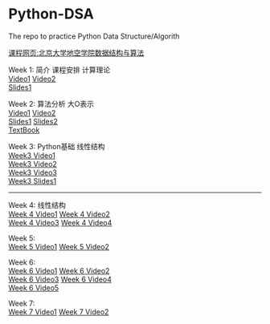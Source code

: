 # Python-DSA
The repo to practice Python Data Structure/Algorith  

[课程网页:北京大学地空学院数据结构与算法](http://gis4g.pku.edu.cn/course/pythonds/)  

Week 1: 简介 课程安排  计算理论  
[Video1](https://www.bilibili.com/video/BV1S741177C9?p=1)    [Video2](https://www.bilibili.com/video/BV1V7411M7YV)  
[Slides1](/Slides/week1/sessdsa2020-00.pdf)  

Week 2: 算法分析 大O表示  
[Video1](https://www.bilibili.com/video/BV1eE411n7q2)    [Video2](https://www.bilibili.com/video/BV1eE411n79a?p=3)  
[Slides1](/Slides/week2/sessdsa2020-02.pdf)    [Slides2](/Slides/week2/sessdsa2020-04.pdf)  
[TextBook](https://runestone.academy/runestone/books/published/pythonds/AlgorithmAnalysis/toctree.html)  

Week 3:  Python基础  线性结构  
[Week3 Video1](https://www.bilibili.com/video/BV17E411478j)    
[Week3 Video2](https://www.bilibili.com/video/BV1wE411g7F3)    
[Week3 Video3](https://www.bilibili.com/video/BV13E411g7VL)    
[Week3 Slides1](/Slides/week3/sessdsa2020-05.pdf)  

---

Week 4: 线性结构  
[Week 4 Video1](https://www.bilibili.com/video/BV1QE411N7c5)    [Week 4 Video2](https://www.bilibili.com/video/BV1NE411j7gj)    
[Week 4 Video3](https://www.bilibili.com/video/BV1iE411G7Qp)    [Week 4 Video4](https://www.bilibili.com/video/BV1zE411G7hx)  

Week 5:   
[Week 5 Video1](https://www.bilibili.com/video/BV127411d7jR)    [Week 5 Video2](https://www.bilibili.com/video/BV1GE411N7f1)  

Week 6:   
[Week 6 Video1](https://www.bilibili.com/video/BV1S7411y7Zd)    [Week 6 Video2](https://www.bilibili.com/video/BV1w741117w4)    
[Week 6 Video3](https://www.bilibili.com/video/BV1xV411f7gK)    [Week 6 Video4](https://www.bilibili.com/video/BV1ie411x7pP)    
[Week 6 Video5](https://www.bilibili.com/video/BV1n54y1d7Gi)  

Week 7:   
[Week 7 Video1](https://www.bilibili.com/video/BV1MC4y1s7mm)    [Week 7 Video2](https://www.bilibili.com/video/BV1pK4y1r7r2)     
